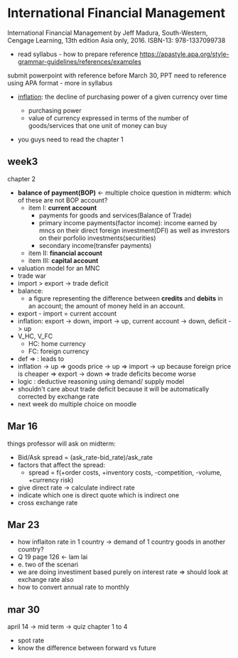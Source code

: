 # International Financial Management

International Financial Management by Jeff Madura, South-Western, Cengage Learning, 13th edition Asia only, 2016. ISBN-13: 978-1337099738

- read syllabus - how to prepare reference https://apastyle.apa.org/style-grammar-guidelines/references/examples

submit powerpoint with reference before March 30, PPT need to reference using APA format - more in syllabus

- [inflation](inflation): the decline of purchasing power of a given currency over time

  - purchasing power
  - value of currency expressed in terms of the number of goods/services that one unit of money can buy

- you guys need to read the chapter 1

## week3

chapter 2

- **balance of payment(BOP)** <- multiple choice question in midterm: which of these are not BOP account?
  - item I: **current account**
    - payments for goods and services(Balance of Trade)
    - primary income payments(factor income): income earned by mncs on their direct foreign investment(DFI) as well as invrestors on their porfolio investments(securities)
    - secondary income(transfer payments)
  - item II: **financial account**
  - item III: **capital account**
- valuation model for an MNC
- trade war
- import > export -> trade deficit
- balance:
  - a figure representing the difference between **credits** and **debits** in an account; the amount of money held in an account.
- export - import = current account
- inflation: export -> down, import -> up, current account -> down, deficit -> up
- V_HC, V_FC
  - HC: home currency
  - FC: foreign currency
- def => : leads to
- inflation -> up => goods price -> up => import -> up because foreign price is cheaper => export -> down => trade deficits become worse
- logic : deductive reasoning using demand/ supply model
- shouldn't care about trade deficit because it will be automatically corrected by exchange rate
- next week do multiple choice on moodle

## Mar 16

things professor will ask on midterm:

- Bid/Ask spread = (ask_rate-bid_rate)/ask_rate
- factors that affect the spread:
  - spread = f(+order costs, +inventory costs, -competition, -volume, +currency risk)
- give direct rate -> calculate indirect rate
- indicate which one is direct quote which is indirect one
- cross exchange rate

## Mar 23

- how inflaiton rate in 1 country -> demand of 1 country goods in another country?
- Q 19 page 126 <- lam lai
- e. two of the scenari
- we are doing investiment based purely on interest rate => should look at exchange rate also
- how to convert annual rate to monthly

## mar 30

april 14 -> mid term -> quiz chapter 1 to 4

- spot rate
- know the difference between forward vs future
